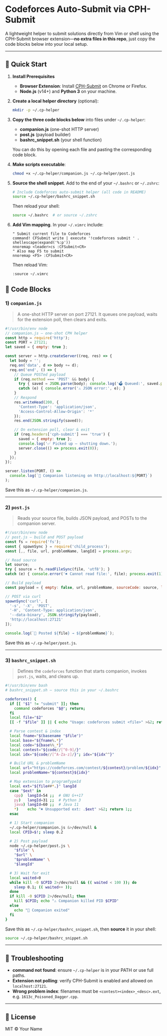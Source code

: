 # Codeforces Auto-Submit via CPH-Submit

A lightweight helper to submit solutions directly from Vim or shell using the CPH-Submit browser extension—**no extra files in this repo**, just copy the code blocks below into your local setup.

---

## 🚀 Quick Start

1. **Install Prerequisites**
   - **Browser Extension**: Install [CPH-Submit](https://github.com/agrawal-d/cph-submit) on Chrome or Firefox.
   - **Node.js** (v14+) and **Python 3** on your machine.
2. **Create a local helper directory** (optional):
   ```bash
   mkdir -p ~/.cp-helper
   ```
3. **Copy the three code blocks below** into files under `~/.cp-helper`:
   - **companion.js** (one-shot HTTP server)
   - **post.js** (payload builder)
   - **bashrc_snippet.sh** (your shell function)

   You can do this by opening each file and pasting the corresponding code block.

4. **Make scripts executable**:
   ```bash
   chmod +x ~/.cp-helper/companion.js ~/.cp-helper/post.js
   ```

5. **Source the shell snippet**. Add to the end of your `~/.bashrc` or `~/.zshrc`:
   ```bash
   # Include Codeforces auto-submit helper (all code in README)
   source ~/.cp-helper/bashrc_snippet.sh
   ```
   Then reload your shell:
   ```bash
   source ~/.bashrc  # or source ~/.zshrc
   ```

6. **Add Vim mapping**. In your `~/.vimrc` include:
   ```vim
   " Submit current file to Codeforces
   command! CFSubmit write | execute '!codeforces submit ' . shellescape(expand('%:p'))
   nnoremap <leader>cs :CFSubmit<CR>
   " Also map F5 to submit
   nnoremap <F5> :CFSubmit<CR>
   ```
   Then reload Vim:
   ```vim
   :source ~/.vimrc
   ```

## 🔧 Code Blocks

### 1) `companion.js`

> A one-shot HTTP server on port 27121. It queues one payload, waits for the extension poll, then clears and exits.

```js
#!/usr/bin/env node
// companion.js — one-shot CPH helper
const http = require('http');
const PORT = 27121;
let saved = { empty: true };

const server = http.createServer((req, res) => {
  let body = '';
  req.on('data', d => body += d);
  req.on('end', () => {
    // Queue POSTed payload
    if (req.method === 'POST' && body) {
      try { saved = JSON.parse(body); console.log('🗳 Queued:', saved.problemName); }
      catch (e) { console.error('⚠ JSON error:', e); }
    }
    // Respond
    res.writeHead(200, {
      'Content-Type': 'application/json',
      'Access-Control-Allow-Origin': '*'
    });
    res.end(JSON.stringify(saved));

    // On extension poll, clear & exit
    if (req.headers['cph-submit'] === 'true') {
      saved = { empty: true };
      console.log('✅ Picked up — shutting down.');
      server.close(() => process.exit(0));
    }
  });
});

server.listen(PORT, () =>
  console.log(`🚀 Companion listening on http://localhost:${PORT}`)
);
```

Save this as `~/.cp-helper/companion.js`.

---

### 2) `post.js`

> Reads your source file, builds JSON payload, and POSTs to the companion server.

```js
#!/usr/bin/env node
// post.js — build and POST payload
const fs = require('fs');
const { spawnSync } = require('child_process');
const [,, file, url, problemName, langId] = process.argv;

// Read source
let source;
try { source = fs.readFileSync(file, 'utf8'); }
catch (e) { console.error('✖ Cannot read file:', file); process.exit(1); }

// Build payload
const payload = { empty: false, url, problemName, sourceCode: source, languageId: Number(langId) };

// POST via curl
spawnSync('curl', [
  '-s', '-X', 'POST',
  '-H', 'Content-Type: application/json',
  '--data-binary', JSON.stringify(payload),
  'http://localhost:27121'
]);

console.log(`📝 Posted ${file} → ${problemName}`);
```

Save this as `~/.cp-helper/post.js`.

---

### 3) `bashrc_snippet.sh`

> Defines the `codeforces` function that starts companion, invokes `post.js`, waits, and cleans up.

```bash
#!/usr/bin/env bash
# bashrc_snippet.sh — source this in your ~/.bashrc

codeforces() {
  if [[ "$1" != "submit" ]]; then
    command codeforces "$@"; return;
  fi
  local file="$2"
  [[ -f "$file" ]] || { echo "Usage: codeforces submit <file>" >&2; return 1; }

  # Parse contest & index
  local fname="$(basename "$file")"
  local base="${fname%.*}"
  local code="${base%%_*}"
  local contest="${code//[^0-9]/}"
  local idx="${code//[^A-Za-z]/}"; idx="${idx^^}"

  # Build URL & problemName
  local url="https://codeforces.com/contest/${contest}/problem/${idx}"
  local problemName="${contest}${idx}"

  # Map extension to programTypeId
  local ext="${file##*.}" langId
  case "$ext" in
    cpp)  langId=54 ;;  # GNU G++17
    py)   langId=31 ;;  # Python 3
    java) langId=60 ;;  # Java 11
    *)    echo "✖ Unsupported ext: .$ext" >&2; return 1;;
  esac

  # 1) Start companion
  ~/.cp-helper/companion.js &>/dev/null &
  local CPID=$!; sleep 0.2

  # 2) Post payload
  node ~/.cp-helper/post.js \
    "$file" \
    "$url" \
    "$problemName" \
    "$langId"

  # 3) Wait for exit
  local waited=0
  while kill -0 $CPID 2>/dev/null && (( waited < 100 )); do
    sleep 0.1; (( waited++ ));
  done
  if kill -0 $CPID 2>/dev/null; then
    kill $CPID; echo "⚠ Companion killed PID $CPID"
  else
    echo "🚀 Companion exited"
  fi
}
```

Save this as `~/.cp-helper/bashrc_snippet.sh`, then **source** it in your shell:

```bash
source ~/.cp-helper/bashrc_snippet.sh
```

---

## 📝 Troubleshooting

- **command not found**: ensure `~/.cp-helper` is in your PATH or use full paths.
- **Extension not polling**: verify CPH-Submit is enabled and allowed on `localhost:27121`.
- **Wrong problem index**: filenames must be `<contest><index>_<desc>.ext`, e.g. `1613c_Poisoned_Dagger.cpp`.

---

## 📄 License

MIT © Your Name

